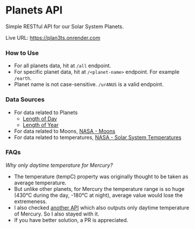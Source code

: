 # Planets API
Simple RESTful API for our Solar System Planets.

Live URL: https://plan3ts.onrender.com

### How to Use
- For all planets data, hit at `/all` endpoint.
- For specific planet data, hit at `/<planet-name>` endpoint. For example `/earth`. 
- Planet name is not case-sensitive. `/urANUS` is a valid endpoint.

### Data Sources
- For data related to Planets
	* [Length of Day](https://spaceplace.nasa.gov/days/)
	* [Length of Year](https://spaceplace.nasa.gov/years-on-other-planets/)
- For data related to Moons, [NASA - Moons](https://solarsystem.nasa.gov/moons/)
- For data related to temperatures, [NASA - Solar System Temperatures](https://solarsystem.nasa.gov/resources/681/solar-system-temperatures/)

### FAQs
*Why only daytime temperature for Mercury?*
- The temperature (tempC) property was originally thought to be taken as average temperature.
- But unlike other planets, for Mercury the temperature range is so huge (430°C during the day, -180°C at night), average value would lose the extremeness.
- I also checked [another API](https://api.le-systeme-solaire.net/rest/bodies/mercury) which also outputs only daytime temperature of Mercury. So I also stayed with it.
- If you have better solution, a PR is appreciated.
